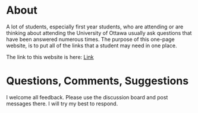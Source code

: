 # About

A lot of students, especially first year students, who are attending or are thinking about attending the University of Ottawa usually ask questions that have been answered numerous times. The purpose of this one-page website, is to put all of the links that a student may need in one place. 

The link to this website is here: [Link](https://uottawa-links.github.io/links/)

# Questions, Comments, Suggestions

I welcome all feedback. Please use the discussion board and post messages there. I will try my best to respond. 
